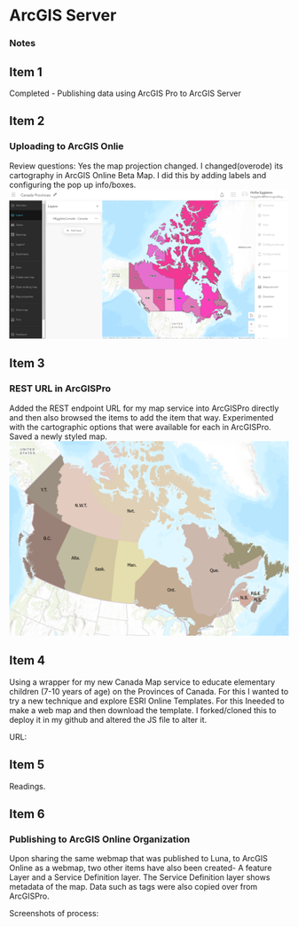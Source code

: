 # ArcGIS Server
### Notes

## Item 1
Completed - Publishing data using ArcGIS Pro to ArcGIS Server

## Item 2
### Uploading to ArcGIS Onlie
Review questions: 
Yes the map projection changed. 
I changed(overode) its cartography in ArcGIS Online Beta Map. I did this by 
adding labels and configuring the pop up info/boxes.
![Image of Beta Map](item2.png)

## Item 3
### REST URL in ArcGISPro
Added the REST endpoint URL for my map service into ArcGISPro directly and then also browsed the items to add the item that way. Experimented with the cartographic options that were available for each in ArcGISPro. Saved a newly styled map. 
![Image of Beta Map](item3.PNG)

## Item 4 
Using a wrapper for my new Canada Map service to educate elementary children (7-10 years of age) on the Provinces of Canada.
For this I wanted to try a new technique and explore ESRI Online Templates. For this Ineeded to make a web map and then download the template. I forked/cloned this to deploy it in my github and altered the JS file to alter it.

URL: 

## Item 5 
Readings.

## Item 6
### Publishing to ArcGIS Online Organization
Upon sharing the same webmap that was published to Luna, to ArcGIS Online as a webmap, two other items have also been created- A feature Layer and a Service Definition layer. The Service Definition layer shows metadata of the map. Data such as tags were also copied over from ArcGISPro. 

Screenshots of process:






